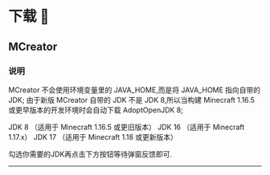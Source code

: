 # 下载 🔗

## MCreator

### 说明

MCreator 不会使用环境变量里的 JAVA_HOME,而是将 JAVA_HOME 指向自带的 JDK;
由于新版 MCreator 自带的 JDK 不是 JDK 8,所以当构建 Minecraft 1.16.5 或更早版本的开发环境时会自动下载 AdoptOpenJDK 8;

JDK 8  （适用于 Minecraft 1.16.5 或更旧版本）
JDK 16 （适用于 Minecraft 1.17.x）
JDK 17 （适用于 Minecraft 1.18 或更新版本）

勾选你需要的JDK再点击下方按钮等待弹窗反馈即可.


---